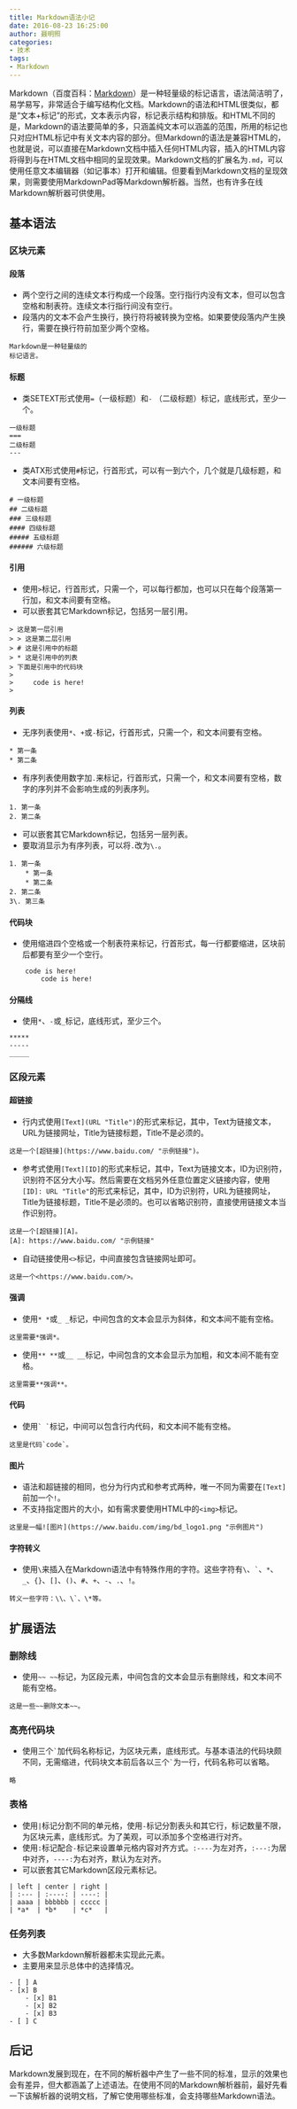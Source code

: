 ```yaml
---
title: Markdown语法小记
date: 2016-08-23 16:25:00
author: 聂明照
categories:
- 技术
tags:
- Markdown
---
```


Markdown（百度百科：[Markdown](http://baike.baidu.com/link?url=u9yLyguvr1TEzeJViCDtlIHOJgpuJc7iCgYKRecaIUBiUoFmMOIbZhvKbReXCLm4LPtv8QIzokVHe9H78XjS9uNN1_tQ4wrSIAjTxferXOO)）是一种轻量级的标记语言，语法简洁明了，易学易写，非常适合于编写结构化文档。Markdown的语法和HTML很类似，都是“文本+标记”的形式，文本表示内容，标记表示结构和排版。和HTML不同的是，Markdown的语法要简单的多，只涵盖纯文本可以涵盖的范围，所用的标记也只对应HTML标记中有关文本内容的部分。但Markdown的语法是兼容HTML的，也就是说，可以直接在Markdown文档中插入任何HTML内容，插入的HTML内容将得到与在HTML文档中相同的呈现效果。Markdown文档的扩展名为`.md`，可以使用任意文本编辑器（如记事本）打开和编辑。但要看到Markdown文档的呈现效果，则需要使用MarkdownPad等Markdown解析器。当然，也有许多在线Markdown解析器可供使用。

<!-- more -->

## 基本语法

### 区块元素

#### 段落

* 两个空行之间的连续文本行构成一个段落。空行指行内没有文本，但可以包含空格和制表符。连续文本行指行间没有空行。
* 段落内的文本不会产生换行，换行符将被转换为空格。如果要使段落内产生换行，需要在换行符前加至少两个空格。

```
Markdown是一种轻量级的  
标记语言。
```

#### 标题

* 类SETEXT形式使用`=`（一级标题）和`-` （二级标题）标记，底线形式，至少一个。

```
一级标题
===
二级标题
---
```

* 类ATX形式使用`#`标记，行首形式，可以有一到六个，几个就是几级标题，和文本间要有空格。

```
# 一级标题
## 二级标题
### 三级标题
#### 四级标题
##### 五级标题
###### 六级标题
```

#### 引用

* 使用`>`标记，行首形式，只需一个，可以每行都加，也可以只在每个段落第一行加，和文本间要有空格。
* 可以嵌套其它Markdown标记，包括另一层引用。

```
> 这是第一层引用
> > 这是第二层引用
> # 这是引用中的标题
> * 这是引用中的列表
> 下面是引用中的代码块
> 
>     code is here!
> 
```

#### 列表

* 无序列表使用`*`、`+`或`-`标记，行首形式，只需一个，和文本间要有空格。

```
* 第一条
* 第二条
```

* 有序列表使用数字加`.`来标记，行首形式，只需一个，和文本间要有空格，数字的序列并不会影响生成的列表序列。

```
1. 第一条
2. 第二条
```

* 可以嵌套其它Markdown标记，包括另一层列表。
* 要取消显示为有序列表，可以将`.`改为`\.`。

```
1. 第一条
    * 第一条
    * 第二条
2. 第二条
3\. 第三条
```

#### 代码块

* 使用缩进四个空格或一个制表符来标记，行首形式，每一行都要缩进，区块前后都要有至少一个空行。

```
    code is here!
        code is here!
```

#### 分隔线

* 使用`*`、`-`或`_`标记，底线形式，至少三个。

```
*****
-----
_____
```

### 区段元素

#### 超链接

* 行内式使用`[Text](URL "Title")`的形式来标记，其中，Text为链接文本，URL为链接网址，Title为链接标题，Title不是必须的。

```
这是一个[超链接](https://www.baidu.com/ "示例链接")。
```

* 参考式使用`[Text][ID]`的形式来标记，其中，Text为链接文本，ID为识别符，识别符不区分大小写。然后需要在文档另外任意位置定义链接内容，使用`[ID]: URL "Title"`的形式来标记，其中，ID为识别符，URL为链接网址，Title为链接标题，Title不是必须的。也可以省略识别符，直接使用链接文本当作识别符。

```
这是一个[超链接][A]。
[A]: https://www.baidu.com/ "示例链接"
```

* 自动链接使用`<>`标记，中间直接包含链接网址即可。

```
这是一个<https://www.baidu.com/>。
```

#### 强调

* 使用`* *`或`_ _`标记，中间包含的文本会显示为斜体，和文本间不能有空格。

```
这里需要*强调*。
```

* 使用`** **`或`__ __`标记，中间包含的文本会显示为加粗，和文本间不能有空格。

```
这里需要**强调**。
```

#### 代码

* 使用`` ` ` ``标记，中间可以包含行内代码，和文本间不能有空格。

```
这里是代码`code`。
```

#### 图片

* 语法和超链接的相同，也分为行内式和参考式两种，唯一不同为需要在`[Text]`前加一个`!`。
* 不支持指定图片的大小，如有需求要使用HTML中的`<img>`标记。

```
这里是一幅![图片](https://www.baidu.com/img/bd_logo1.png "示例图片")
```

#### 字符转义

* 使用`\`来插入在Markdown语法中有特殊作用的字符。这些字符有`\`、`` ` ``、`*`、`_`、`{}`、`[]`、`()`、`#`、`+`、`-`、`.`、`!`。

```
转义一些字符：\\、\`、\*等。
```

## 扩展语法

### 删除线

* 使用`~~ ~~`标记，为区段元素，中间包含的文本会显示有删除线，和文本间不能有空格。

```
这是一些~~删除文本~~。
```

### 高亮代码块

* 使用三个`` ` ``加代码名称标记，为区块元素，底线形式。与基本语法的代码块颇不同，无需缩进，代码块文本前后各以三个`` ` ``为一行，代码名称可以省略。

```
略
```

### 表格

* 使用`|`标记分割不同的单元格，使用`-`标记分割表头和其它行，标记数量不限，为区块元素，底线形式。为了美观，可以添加多个空格进行对齐。
* 使用`:`标记配合`-`标记来设置单元格内容对齐方式。`:----`为左对齐，`:---:`为居中对齐，`----:`为右对齐，默认为左对齐。
* 可以嵌套其它Markdown区段元素标记。

```
| left | center | right |
| :--- | :----: | ----: |
| aaaa | bbbbbb | ccccc |
| *a*  | *b*    | *c*   |
```

### 任务列表

* 大多数Markdown解析器都未实现此元素。
* 主要用来显示总体中的选择情况。

```
- [ ] A
- [x] B
    - [x] B1
    - [x] B2
    - [x] B3
- [ ] C
```

## 后记

Markdown发展到现在，在不同的解析器中产生了一些不同的标准，显示的效果也会有差异，但大都涵盖了上述语法。在使用不同的Markdown解析器前，最好先看一下该解析器的说明文档，了解它使用哪些标准，会支持哪些Markdown语法。